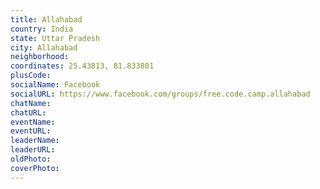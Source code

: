 ```yaml
---
title: Allahabad
country: India
state: Uttar Pradesh
city: Allahabad
neighborhood: 
coordinates: 25.43813, 81.833801
plusCode:
socialName: Facebook
socialURL: https://www.facebook.com/groups/free.code.camp.allahabad
chatName:
chatURL:
eventName:
eventURL:
leaderName:
leaderURL:
oldPhoto: 
coverPhoto:
---
```

